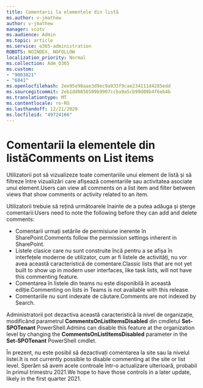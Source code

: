 ```yaml
---
title: Comentarii la elementele din listă
ms.author: v-jmathew
author: v-jmathew
manager: scotv
ms.audience: Admin
ms.topic: article
ms.service: o365-administration
ROBOTS: NOINDEX, NOFOLLOW
localization_priority: Normal
ms.collection: Adm_O365
ms.custom:
- "9003821"
- "6841"
ms.openlocfilehash: 2ee95e98aae3d9ec9a933f9cae234111d4285edd
ms.sourcegitcommit: 2eb1dd0856509b9907ccba9a5cb99d09b4f6eb4b
ms.translationtype: MT
ms.contentlocale: ro-RO
ms.lasthandoff: 12/21/2020
ms.locfileid: "49724166"
---
```

# <a name="comments-on-list-items"></a><span data-ttu-id="78210-102">Comentarii la elementele din listă</span><span class="sxs-lookup"><span data-stu-id="78210-102">Comments on List items</span></span>

<span data-ttu-id="78210-103">Utilizatorii pot să vizualizeze toate comentariile unui element de listă și să filtreze între vizualizări care afișează comentariile sau activitatea asociate unui element.</span><span class="sxs-lookup"><span data-stu-id="78210-103">Users can view all comments on a list item and filter between views that show comments or activity related to an item.</span></span>

<span data-ttu-id="78210-104">Utilizatorii trebuie să rețină următoarele înainte de a putea adăuga și șterge comentarii:</span><span class="sxs-lookup"><span data-stu-id="78210-104">Users need to note the following before they can add and delete comments:</span></span>

- <span data-ttu-id="78210-105">Comentarii urmați setările de permisiune inerente în SharePoint.</span><span class="sxs-lookup"><span data-stu-id="78210-105">Comments follow the permission settings inherent in SharePoint.</span></span>
- <span data-ttu-id="78210-106">Listele clasice care nu sunt construite încă pentru a se afișa în interfețele moderne de utilizator, cum ar fi listele de activități, nu vor avea această caracteristică de comentare.</span><span class="sxs-lookup"><span data-stu-id="78210-106">Classic lists that are not yet built to show up in modern user interfaces, like task lists, will not have this commenting feature.</span></span>
- <span data-ttu-id="78210-107">Comentarea în listele din teams nu este disponibilă în această ediție.</span><span class="sxs-lookup"><span data-stu-id="78210-107">Commenting on lists in Teams is not available with this release.</span></span>
- <span data-ttu-id="78210-108">Comentariile nu sunt indexate de căutare.</span><span class="sxs-lookup"><span data-stu-id="78210-108">Comments are not indexed by Search.</span></span>

<span data-ttu-id="78210-109">Administratorii pot dezactiva această caracteristică la nivel de organizație, modificând parametrul **CommentsOnListItemsDisabled** din cmdletul **Set-SPOTenant** PowerShell.</span><span class="sxs-lookup"><span data-stu-id="78210-109">Admins can disable this feature at the organization level by changing the **CommentsOnListItemsDisabled** parameter in the **Set-SPOTenant** PowerShell cmdlet.</span></span>

<span data-ttu-id="78210-110">În prezent, nu este posibil să dezactivați comentarea la site sau la nivelul listei.</span><span class="sxs-lookup"><span data-stu-id="78210-110">It is not currently possible to disable commenting at the site or list level.</span></span> <span data-ttu-id="78210-111">Sperăm să avem acele controale într-o actualizare ulterioară, probabil în primul trimestru 2021.</span><span class="sxs-lookup"><span data-stu-id="78210-111">We hope to have those controls in a later update, likely in the first quarter 2021.</span></span>
